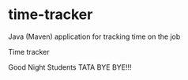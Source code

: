 # time-tracker
Java (Maven) application for tracking time on the job

Time tracker

Good Night Students TATA BYE BYE!!!
